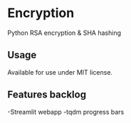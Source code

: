 # Encryption
Python RSA encryption &amp; SHA hashing

## Usage
Available for use under MIT license.

## Features backlog
-Streamlit webapp
-tqdm progress bars
